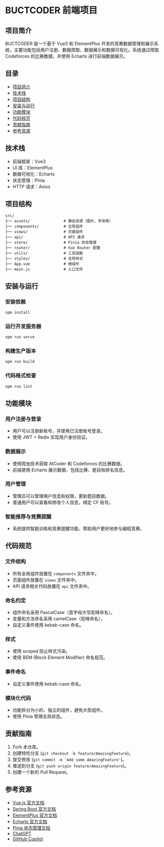 # BUCTCODER 前端项目

## 项目简介

BUCTCODER 是一个基于 Vue3 和 ElementPlus 开发的竞赛数据管理和展示系统，主要功能包括用户注册、数据爬取、数据展示和数据可视化。系统通过爬取 Codeforces 的比赛数据，并使用 Echarts 进行前端数据展示。

## 目录

- [项目简介](#项目简介)
- [技术栈](#技术栈)
- [项目结构](#项目结构)
- [安装与运行](#安装与运行)
- [功能模块](#功能模块)
- [代码规范](#代码规范)
- [贡献指南](#贡献指南)
- [参考资源](#参考资源)

## 技术栈

- 前端框架：Vue3
- UI 库：ElementPlus
- 数据可视化：Echarts
- 状态管理：Pinia
- HTTP 请求：Axios

## 项目结构

```
src/
├── assets/               # 静态资源（图片、字体等）
├── components/           # 全局组件
├── views/                # 页面组件
├── api/                  # API 请求
├── store/                # Pinia 状态管理
├── router/               # Vue Router 配置
├── utils/                # 工具函数
├── styles/               # 全局样式
├── App.vue               # 根组件
├── main.js               # 入口文件
```

## 安装与运行

### 安装依赖

```bash
npm install
```

### 运行开发服务器

```bash
npm run serve
```

### 构建生产版本

```bash
npm run build
```

### 代码格式检查

```bash
npm run lint
```

## 功能模块

### 用户注册与登录

- 用户可以注册新账号，并使用已注册账号登录。
- 使用 JWT + Redis 实现用户身份验证。

### 数据展示

- 使用爬虫技术获取 AtCoder 和 Codeforces 的比赛数据。
- 前端使用 Echarts 展示数据，包括比赛、题目和排名信息。

### 用户管理

- 管理员可以管理用户信息和权限，更新题目数据。
- 普通用户可以查看和修改个人信息，绑定 CF 账号。

### 智能推荐与竞赛提醒

- 系统提供智能训练和竞赛提醒功能，帮助用户更好地参与编程竞赛。

## 代码规范

### 文件结构

- 所有全局组件放置在 `components` 文件夹中。
- 页面组件放置在 `views` 文件夹中。
- API 请求相关代码放置在 `api` 文件夹中。

### 命名约定

- 组件命名采用 PascalCase（首字母大写驼峰命名）。
- 变量和方法命名采用 camelCase（驼峰命名）。
- 自定义事件使用 kebab-case 命名。

### 样式

- 使用 scoped 防止样式污染。
- 使用 BEM (Block Element Modifier) 命名规范。

### 事件命名

- 自定义事件使用 kebab-case 命名。

### 模块化代码

- 功能拆分为小的、独立的组件，避免大型组件。
- 使用 Pinia 管理全局状态。

## 贡献指南

1. Fork 本仓库。
2. 创建特性分支 (`git checkout -b feature/AmazingFeature`)。
3. 提交修改 (`git commit -m 'Add some AmazingFeature'`)。
4. 推送到分支 (`git push origin feature/AmazingFeature`)。
5. 创建一个新的 Pull Request。

## 参考资源

- [Vue.js 官方文档](https://vuejs.org/)
- [Spring Boot 官方文档](https://spring.io/projects/spring-boot)
- [ElementPlus 官方文档](https://element-plus.org/)
- [Echarts 官方文档](https://echarts.apache.org/)
- [Pinia 状态管理文档](https://pinia.vuejs.org/)
- [ChatGPT](https://openai.com/chatgpt)
- [GitHub Copilot](https://github.com/features/copilot)
